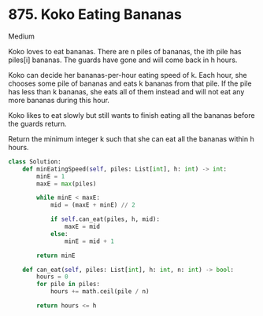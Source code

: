 # 875. Koko Eating Bananas

Medium

Koko loves to eat bananas. There are n piles of bananas, the ith pile has
piles[i] bananas. The guards have gone and will come back in h hours.

Koko can decide her bananas-per-hour eating speed of k. Each hour, she chooses
some pile of bananas and eats k bananas from that pile. If the pile has less
than k bananas, she eats all of them instead and will not eat any more bananas
during this hour.

Koko likes to eat slowly but still wants to finish eating all the bananas before
the guards return.

Return the minimum integer k such that she can eat all the bananas within h
hours.

```python
class Solution:
    def minEatingSpeed(self, piles: List[int], h: int) -> int:
        minE = 1
        maxE = max(piles)

        while minE < maxE:
            mid = (maxE + minE) // 2

            if self.can_eat(piles, h, mid):
                maxE = mid
            else:
                minE = mid + 1

        return minE

    def can_eat(self, piles: List[int], h: int, n: int) -> bool:
        hours = 0
        for pile in piles:
            hours += math.ceil(pile / n)

        return hours <= h
```
